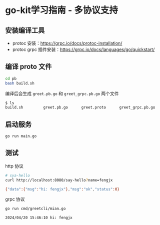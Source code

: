# go-kit学习指南 - 多协议支持

## 安装编译工具

- protoc 安装：<https://grpc.io/docs/protoc-installation/>
- protoc grpc 插件安装：<https://grpc.io/docs/languages/go/quickstart/> 


## 编译 proto 文件

```bash
cd pb
bash build.sh
```

编译后会生成 `greet.pb.go` 和 `greet_grpc.pb.go` 两个文件
```bash
$ ls    
build.sh         greet.pb.go      greet.proto      greet_grpc.pb.go
```

## 启动服务

```bash
go run main.go
```

## 测试


http 协议
```bash
# sya-hello
curl http://localhost:8080/say-hello?name=fengjx

{"data":{"msg":"hi: fengjx"},"msg":"ok","status":0}
```

grpc 协议
```bash
go run cmd/greetcli/mian.go

2024/04/20 15:46:10 hi: fengjx 
```





